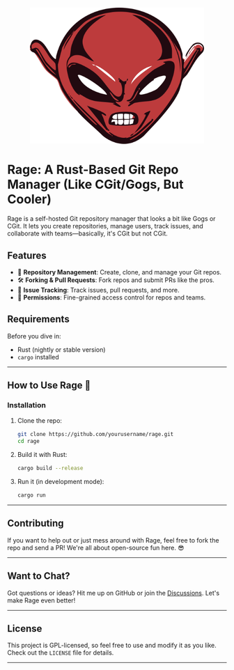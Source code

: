 <p align="center">
   <img src="assets/goblin_mode.svg" alt="Rage Logo" width="400"/>
</p>

# Rage: A Rust-Based Git Repo Manager (Like CGit/Gogs, But Cooler)

Rage is a self-hosted Git repository manager that looks a bit like Gogs or CGit. It lets you create repositories, manage users,
track issues, and collaborate with teams—basically, it's CGit but not CGit.

## Features

- 🚀 **Repository Management**: Create, clone, and manage your Git repos.
- 🛠 **Forking & Pull Requests**: Fork repos and submit PRs like the pros.
- 📝 **Issue Tracking**: Track issues, pull requests, and more.
- 🔧 **Permissions**: Fine-grained access control for repos and teams.

## Requirements

Before you dive in:

- Rust (nightly or stable version)
- `cargo` installed

---

## How to Use Rage 🚀

### Installation

1. Clone the repo:
   ```bash
   git clone https://github.com/yourusername/rage.git
   cd rage
   ```

2. Build it with Rust:
   ```bash
   cargo build --release
   ```

3. Run it (in development mode):
   ```bash
   cargo run
   ```

---

## Contributing

If you want to help out or just mess around with Rage, feel free to fork the repo and send a PR! We're all about open-source fun here.
😎

---

## Want to Chat?

Got questions or ideas? Hit me up on GitHub or join the [Discussions](https://github.com/yourusername/rage/discussions). Let's make
Rage even better!

---

## License

This project is GPL-licensed, so feel free to use and modify it as you like. Check out the `LICENSE` file for details.

---
